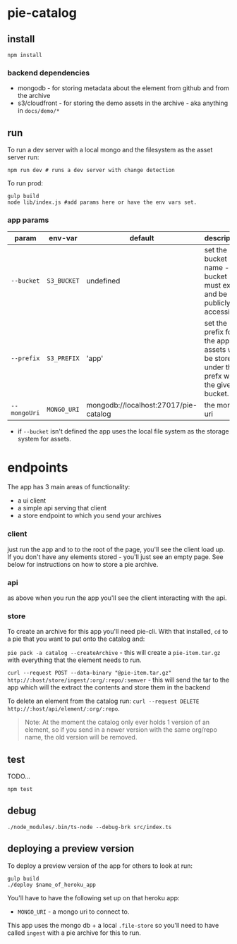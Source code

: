 # pie-catalog

## install 
```
npm install 
```

### backend dependencies

* mongodb - for storing metadata about the element from github and from the archive
* s3/cloudfront - for storing the demo assets in the archive - aka anything in `docs/demo/*`

## run 

To run a dev server with a local mongo and the filesystem as the asset server run:
```shell
npm run dev # runs a dev server with change detection
```

To run prod: 
```shell
gulp build
node lib/index.js #add params here or have the env vars set.
```
### app params

| param | env-var  | default  | description |
|-------|----------|----------|-------------|
| `--bucket`  | `S3_BUCKET` | undefined  | set the bucket name - the bucket must exist and be publicly accessible |
|`--prefix` | `S3_PREFIX` | 'app' | set the prefix for the app. All assets will be stored under this prefx within the given bucket. | 
|`--mongoUri` | `MONGO_URI` | mongodb://localhost:27017/pie-catalog  | the mongo uri |


* if `--bucket` isn't defined the app uses the local file system as the storage system for assets.


# endpoints

The app has 3 main areas of functionality: 
* a ui client
* a simple api serving that client
* a store endpoint to which you send your archives 


### client 

just run the app and to to the root of the page, you'll see the client load up. If you don't have any elements stored - you'll just see an empty page. See below for instructions on how to store a pie archive.

### api 

as above when you run the app you'll see the client interacting with the api.

### store 

To create an archive for this app you'll need pie-cli. With that installed, `cd` to a pie that you want to put onto the catalog and: 

`pie pack -a catalog --createArchive` - this will create a `pie-item.tar.gz` with everything that the element needs to run.

`curl --request POST --data-binary "@pie-item.tar.gz" http://:host/store/ingest/:org/:repo/:semver` - this will send the tar to the app which will the extract the contents and store them in the backend 

To delete an element from the catalog run: `curl --request DELETE http://:host/api/element/:org/:repo`.

> Note: At the moment the catalog only ever holds 1 version of an element, so if you send in a newer version with the same org/repo name, the old version will be removed.

## test 

TODO...

```shell
npm test
```

## debug 

```shell 
./node_modules/.bin/ts-node --debug-brk src/index.ts
```

## deploying a preview version

To deploy a preview version of the app for others to look at run: 

```
gulp build
./deploy $name_of_heroku_app
```

You'll have to have the following set up on that heroku app: 

* `MONGO_URI` - a mongo uri to connect to.

This app uses the mongo db + a local `.file-store` so you'll need to have called `ingest` with a pie archive for this to run.
